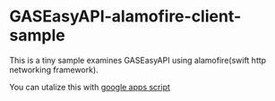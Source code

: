# GASEasyAPI-alamofire-client-sample
This is a tiny sample examines GASEasyAPI using alamofire(swift http networking framework). 

You can utalize this with [google apps script](https://github.com/mitolog/GASEasyAPI)



